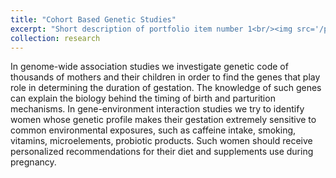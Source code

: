 ```yaml
---
title: "Cohort Based Genetic Studies"
excerpt: "Short description of portfolio item number 1<br/><img src='/perinatallab/images/97539278/genetics-icon_13.png'>"
collection: research
---
```



In genome-wide association studies we investigate genetic code of thousands of mothers and their children in order to find the genes that play role in determining the duration of gestation. The knowledge of such genes can explain the biology behind the timing of birth and parturition mechanisms. In gene-environment interaction studies we try to identify women whose genetic profile makes their gestation extremely sensitive to common environmental exposures, such as caffeine intake, smoking, vitamins, microelements, probiotic products. Such women should receive personalized recommendations for their diet and supplements use during pregnancy.
